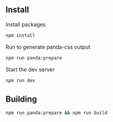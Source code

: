 

## Install

Install packages

```bash
npm install
```

Run to generate panda-css output

```bash
npm run panda:prepare
```

Start the dev server

```bash
npm run dev
```

## Building

```bash
npm run panda:prepare && npm run build
```




